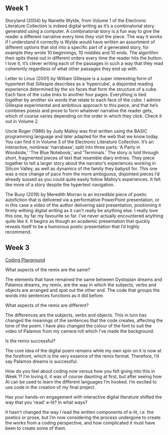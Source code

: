 ## Week 1

Storyland (2004) by Nanette Wylde, from Volume 1 of the Electronic Literature Collection is indeed digital writing as it’s a combinatorial story generated using a computer. A combinatorial story is a fun way to give the reader a different narrative every time they visit the piece. The way it works if I understand it correctly is Wylde would have written an assortment of different options that slot into a specific part of a generated story, for example they wrote 10 beginnings, 10 middles and 10 ends. The algorithm then spits these out in different orders every time the reader hits the button. I love it, it’s clever writing each of the passages in such a way that they read coherently regardless of what other passages they end up with.

Letter to Linus (2001) by William Gillespie is a super interesting form of hypertext that Gillespie describes as a ‘hypercube’, a disjointed reading experience determined by the six faces that form the structure of a cube. Each face of the cube links to another four pages. Everything is tied together by another six words that relate to each face of the cube. I admire Gillespie experimental and ambitious approach to this piece, and that he’s combines poesis and prose to form whatever narrative the reader gets, which of course varies depending on the order in which they click. Check it out in Volume 2.

Uncle Roger (1986) by Judy Malloy was first written using the BASIC programming language and later adapted for the web that we know today. You can find it in Volume 3 of the Electronic Literature Collection. It’s an interactive, nonlinear ‘narrabase’, split into three parts: ‘A Party in Woodside,’ ‘The Blue Notebook,’ and ‘Terminals.’ The story is told through short, fragmented pieces of text that resemble diary entries. They piece together to tell a larger story about the narrator’s experiences working in Silicon Valley, as well as dynamics of the family they babysit for. This one was a nice change of pace from the more ambiguous, disjointed pieces I’d already sussed as you could quite easily follow Malloy’s experiences. It felt like more of a story despite the hypertext navigation.

The Buoy (2019) by Meredith Morran is an incredible piece of poetic autofiction that is delivered via a performative PowerPoint presentation, or in this case a video of the author delivering said presentation, positioning it firmly withing digital writing as it can’t really be anything else. I really love this one, by far my favourite so far. I’ve never actually encountered anything quite like it. It begins as though an academic presentation that quickly reveals itself to be a humorous poetic presentation that I’d highly recommend.

## Week 3

[Coding Playground](https://coding-playgr0und.glitch.me/)

What aspects of the remix are the same?

The elements that have remained the same between Dystopian dreams and Palamos dreams, my remix, are the way in which the subjects, verbs and objects are arranged and spat out the other end. The code that groups the words into sentences functions as it did before.

What aspects of the remix are different?

The differences are the subjects, verbs and objects. This in turn has changed the meanings of the sentences that the code creates, affecting the tone of the poem. I have also changed the colour of the font to suit the video of Palamos from my camera roll which I’ve made the background. 

Is the remix successful?

The core idea of the digital poem remains while my own spin on it is now at the forefront, which is the very essence of the remix format. Therefore, I’d say Palamos dreams is successful. 

How do you feel about coding now versus how you felt going into this in Week 1?
I’m loving it, it was of course daunting at first, but after seeing how AI can be used to learn the different languages I’m hooked. I’m excited to use code in the creation of my final project.

Has your hands-on engagement with interactive digital literature shifted the way that you 'read' e-lit? In what ways?

It hasn’t changed the way I read the written components of e-lit, i.e. the poetics or prose, but I’m now considering the process undergone to create the works from a coding perspective, and how complicated it must have been to create some of them.

